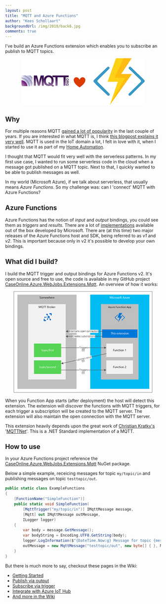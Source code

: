 ```yaml
--- 
layout: post
title: "MQTT and Azure Functions"
author: "Kees Schollaart" 
backgroundUrl: /img/2018/back6.jpg
comments: true 
---  
```


I've build an Azure Functions extension which enables you to subscribe an publish to MQTT topics.

<!--more-->


<center>
<img src="/img/2018/mqtt_loves_azure_functions.png"/>
</center>

##  Why

For multiple reasons MQTT [gained a lot of popularity](https://trends.google.nl/trends/explore?date=today%205-y&q=%2Fm%2F0h5619c,%2Fm%2F09rsvzj,%2Fm%2F0dyn96) in the last couple of years. If you are interested in what MQTT is, I think [this blogpost explains it very well](https://devopedia.org/mqtt). MQTT is used in the IoT domain a lot, I felt in love with it, when I started to use it as part of my [Home Automation](/2018/05/26/serverless-ai-in-my-backyard.html).

I thought that MQTT would fit very well with the serverless patterns. In my first use case, I wanted to run some serverless code in the cloud when a message got published on a MQTT topic. Next to that, I quickly wanted to be able to publish messages as well. 

In my world (Microsoft Azure), if we talk about serverless, that usually means _Azure Functions_. So my challenge was: can I 'connect' MQTT with Azure Functions?

## Azure Functions

Azure Functions has the notion of _input_ and _output_ bindings, you could see them as _triggers_ and _results_. There are a lot of [implementations](https://docs.microsoft.com/en-us/azure/azure-functions/functions-triggers-bindings) available out of the box developed by Microsoft. There are (at this time) two major releases of the Azure Functions host and SDK, being referred to as _v1_ and _v2_. This is important because only in v2 it's possible to develop your own bindings.

## What did I build?

I build the MQTT trigger and output bindings for Azure Functions v2. It's open source and free to use, the code is available in my GitHub project [CaseOnline.Azure.WebJobs.Extensions.Mqtt](https://github.com/keesschollaart81/CaseOnline.Azure.WebJobs.Extensions.Mqtt/). An overview of how it works:

<center>
<a id="single_image" href="/img/2018/mqtt_and_azure_functions_diagram.png" class="fancybox" rel="mqtt-azure-functions-diagram"><img src="/img/2018/mqtt_and_azure_functions_diagram_thumb.png"/></a>
</center>

When you Function App starts (after deployment) the host will detect this extension. The extension will discover the functions with MQTT triggers, for each trigger a subscription will be created to the MQTT server. The extension will also maintain the open connection with the MQTT server. 

This extension heavily depends upon the great work of [Christian Kratky's](https://twitter.com/chkratky) '[MQTTNet](https://github.com/chkr1011/MQTTnet/)'. This is a .NET Standard implementation of a MQTT.  

## How to use

In your Azure Functions project reference the [CaseOnline.Azure.WebJobs.Extensions.Mqtt](https://www.nuget.org/packages/CaseOnline.Azure.WebJobs.Extensions.Mqtt/) NuGet package.

Below a simple example, receicing messages for topic ```my/topic/in``` and publishing messages on topic ```testtopic/out```.

~~~ cs
public static class ExampleFunctions
{
    [FunctionName("SimpleFunction")]
    public static void SimpleFunction(
        [MqttTrigger("my/topic/in")] IMqttMessage message,
        [Mqtt] out IMqttMessage outMessage,
        ILogger logger)
    {
        var body = message.GetMessage();
        var bodyString = Encoding.UTF8.GetString(body);
        logger.LogInformation($"{DateTime.Now:g} Message for topic {message.Topic}: {bodyString}");
        outMessage = new MqttMessage("testtopic/out", new byte[] { }, MqttQualityOfServiceLevel.AtLeastOnce, true);
    }
}
~~~

But there is much more to say, checkout these pages in the Wiki:

* [Getting Started](https://github.com/keesschollaart81/CaseOnline.Azure.WebJobs.Extensions.Mqtt/wiki/Getting-started)
* [Publish via output](https://github.com/keesschollaart81/CaseOnline.Azure.WebJobs.Extensions.Mqtt/wiki/Publish-via-output)
* [Subscribe via trigger](https://github.com/keesschollaart81/CaseOnline.Azure.WebJobs.Extensions.Mqtt/wiki/Subscribe-via-trigger)
* [Integrate with Azure IoT Hub](https://github.com/keesschollaart81/CaseOnline.Azure.WebJobs.Extensions.Mqtt/wiki/Azure-IoT-Hub)
* [And more in the Wiki](https://github.com/keesschollaart81/CaseOnline.Azure.WebJobs.Extensions.Mqtt/wiki)
